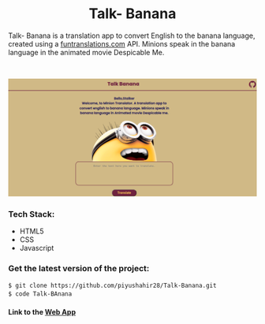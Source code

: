 <h1 align="center">Talk- Banana</h1>

Talk- Banana is a translation app to convert English to the banana language, created using a [funtranslations.com](https://funtranslations.com/minion) API. Minions speak in the banana language in the animated movie Despicable Me.

<br>

![](images/readme.png)

### Tech Stack:

* HTML5
* CSS
* Javascript

### Get the latest version of the project:

```bash
$ git clone https://github.com/piyushahir28/Talk-Banana.git
$ code Talk-BAnana
```

#### Link to the [Web App](https://talkbanana-piyushahir28.netlify.app/)